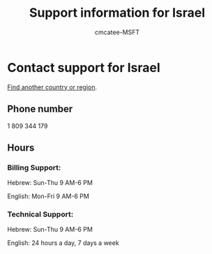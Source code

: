 ﻿---                                
title: Support information for Israel
author: cmcatee-MSFT
ms.author: cmcatee
manager: mnirkhe
audience: Admin
ms.topic: reference
ms.service: o365-administration
localization_priority: Priority
description: Learn how to contact support for your country or region.
ROBOTS: NOINDEX, NOFOLLOW
---

# Contact support for Israel

[Find another country or region](../contact-support-for-business-products.md).

## Phone number
1 809 344 179

## Hours
### Billing Support:

Hebrew: Sun-Thu 9 AM-6 PM

English: Mon-Fri 9 AM-6 PM

### Technical Support:

Hebrew: Sun-Thu 9 AM-6 PM

English: 24 hours a day, 7 days a week